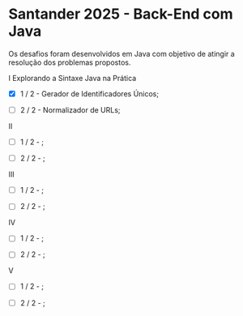 # Santander 2025 - Back-End com Java

Os desafios foram desenvolvidos em Java com objetivo de atingir a resolução dos problemas propostos.

I	Explorando a Sintaxe Java na Prática

- [x] 1 / 2 - Gerador de Identificadores Únicos;

- [ ] 2 / 2 - Normalizador de URLs;

II	

- [ ] 1 / 2 - ;

- [ ] 2 / 2 - ;

III	

- [ ] 1 / 2 - ;

- [ ] 2 / 2 - ;

IV	

- [ ] 1 / 2 - ;

- [ ] 2 / 2 - ; 

V	

- [ ] 1 / 2 - ;

- [ ] 2 / 2 - ;
